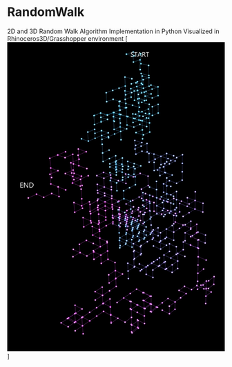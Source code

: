 # RandomWalk
2D and 3D Random Walk Algorithm Implementation in Python
Visualized in Rhinoceros3D/Grasshopper environment
[![Image RandomWalk](https://github.com/zoedesimone/RandomWalk/blob/main/Images/RandomWalk3D_ScreenShot4.jpg "Random Walk Image")]
